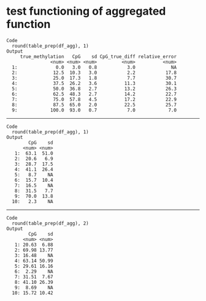 # test functioning of aggregated function

    Code
      round(table_prep(df_agg), 1)
    Output
         true_methylation   CpG    sd CpG_true_diff relative_error
                    <num> <num> <num>         <num>          <num>
      1:              0.0   3.0   0.8           3.0             NA
      2:             12.5  10.3   3.0           2.2           17.8
      3:             25.0  17.3   1.8           7.7           30.7
      4:             37.5  26.2   3.6          11.3           30.1
      5:             50.0  36.8   2.7          13.2           26.3
      6:             62.5  48.3   2.7          14.2           22.7
      7:             75.0  57.8   4.5          17.2           22.9
      8:             87.5  65.0   2.0          22.5           25.7
      9:            100.0  93.0   0.7           7.0            7.0

---

    Code
      round(table_prep(df_agg), 1)
    Output
            CpG    sd
          <num> <num>
       1:  63.1  51.0
       2:  20.6   6.9
       3:  28.7  17.5
       4:  41.1  26.4
       5:   8.7    NA
       6:  15.7  10.4
       7:  16.5    NA
       8:  31.5   7.7
       9:  70.0  13.8
      10:   2.3    NA

---

    Code
      round(table_prep(df_agg), 2)
    Output
            CpG    sd
          <num> <num>
       1: 20.63  6.88
       2: 69.98 13.77
       3: 16.48    NA
       4: 63.14 50.99
       5: 29.61 16.16
       6:  2.29    NA
       7: 31.51  7.67
       8: 41.10 26.39
       9:  8.69    NA
      10: 15.72 10.42

